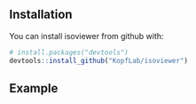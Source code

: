 
<!-- README.md is generated from README.Rmd. Please edit that file -->
Installation
------------

You can install isoviewer from github with:

``` r
# install.packages("devtools")
devtools::install_github("KopfLab/isoviewer")
```

Example
-------
